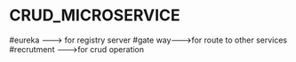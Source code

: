 # CRUD_MICROSERVICE

#eureka ---> for registry server
#gate way--->for route to other services
#recrutment --->for  crud operation
